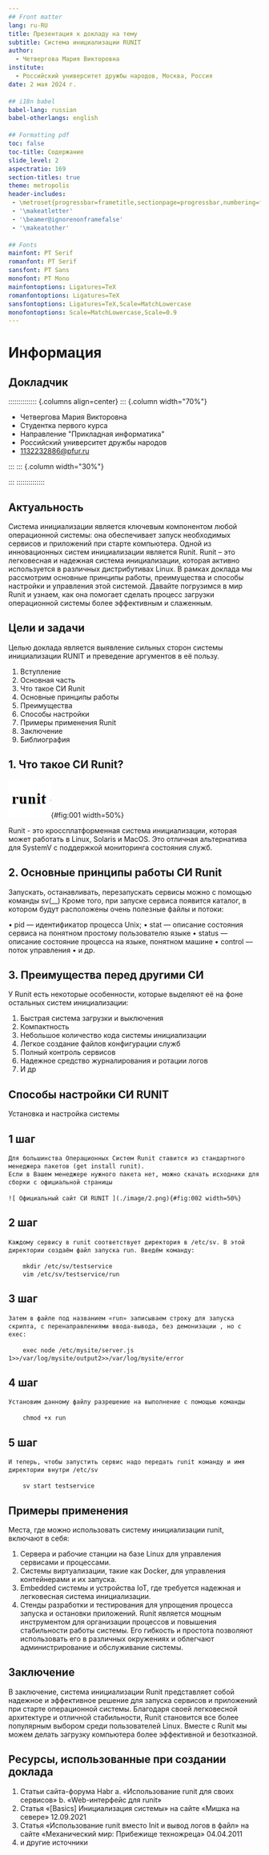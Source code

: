 ```yaml
---
## Front matter
lang: ru-RU
title: Презентация к докладу на тему
subtitle: Система инициализации RUNIT
author:
  - Четвергова Мария Викторовна
institute:
  - Российский университет дружбы народов, Москва, Россия
date: 2 мая 2024 г.

## i18n babel
babel-lang: russian
babel-otherlangs: english

## Formatting pdf
toc: false
toc-title: Содержание
slide_level: 2
aspectratio: 169
section-titles: true
theme: metropolis
header-includes:
 - \metroset{progressbar=frametitle,sectionpage=progressbar,numbering=fraction}
 - '\makeatletter'
 - '\beamer@ignorenonframefalse'
 - '\makeatother'

## Fonts
mainfont: PT Serif
romanfont: PT Serif
sansfont: PT Sans
monofont: PT Mono
mainfontoptions: Ligatures=TeX
romanfontoptions: Ligatures=TeX
sansfontoptions: Ligatures=TeX,Scale=MatchLowercase
monofontoptions: Scale=MatchLowercase,Scale=0.9
---
```



# Информация

## Докладчик

:::::::::::::: {.columns align=center}
::: {.column width="70%"}

  * Четвергова Мария Викторовна 
  * Студентка первого курса
  * Направление "Прикладная информатика"
  * Российский университет дружбы народов
  * 1132232886@pfur.ru

:::
::: {.column width="30%"}


:::
::::::::::::::

## Актуальность

Система инициализации является ключевым компонентом любой операционной системы: она обеспечивает запуск необходимых 
сервисов и приложений при старте компьютера. Одной из инновационных систем инициализации является Runit. 
Runit – это легковесная и надежная система инициализации, которая активно используется в различных дистрибутивах Linux. 
В рамках доклада мы рассмотрим основные принципы работы, преимущества и способы настройки и управления этой системой. 
Давайте погрузимся в мир Runit и узнаем, как она помогает сделать процесс загрузки операционной системы более эффективным и слаженным.


## Цели и задачи

Целью доклада является выявление сильных сторон системы инициализации RUNIT и преведение аргументов в её пользу.

1. Вступление
2. Основная часть
3. Что такое СИ Runit
4. Основные принципы работы
5. Преимущества 
6. Способы настройки
7. Примеры применения Runit
8. Заключение
9. Библиография




## 1. Что такое СИ Runit?



![ ](./image/1.png){#fig:001 width=50%}

Runit - это кроссплатформенная система инициализации, которая может работать в Linux, Solaris и MacOS. 
Это отличная альтернатива для SystemV с поддержкой мониторинга состояния служб.



## 2. Основные принципы работы СИ Runit



Запускать, останавливать, перезапускать сервисы можно с помощью команды 
		sv(__)
Кроме того, при запуске сервиса появится каталог, в котором будут расположены очень полезные файлы и потоки:
 
•	pid — идентификатор процесса Unix;
•	stat — описание состояния сервиса на понятном простому пользователю языке
•	status — описание состояние процесса на языке, понятном машине
•	control — поток управления
•	и дp.




## 3. Преимущества перед другими СИ



У Runit есть некоторые особенности, которые выделяют её на фоне остальных систем инициализации:

1.	Быстрая система загрузки и выключения
2.	Компактность
3.	Небольшое количество кода системы инициализации
4.	Легкое создание файлов конфигурации служб
5.	Полный контроль сервисов
6.	Надежное средство журналирования и ротации логов
7.	И др



## Способы настройки СИ RUNIT



Установка и настройка системы

## 1 шаг
	Для большинства Операционных Систем Runit ставится из стандартного менеджера пакетов (get install runit). 
	Если в Вашем менеджере нужного пакета нет, можно скачать исходники для сборки с официальной страницы
	
	![ Официальный сайт СИ RUNIT ](./image/2.png){#fig:002 width=50%}
 

## 2 шаг	
	Каждому сервису в runit соответствует директория в /etc/sv. В этой директории создаём файл запуска run. Введём команду:

		mkdir /etc/sv/testservice
		vim /etc/sv/testservice/run

## 3 шаг	
	Затем в файле под названием «run» записываем строку для запуска скрипта, с перенаправлениями ввода-вывода, без демонизации , но с exec:

		exec node /etc/mysite/server.js 1>>/var/log/mysite/output2>>/var/log/mysite/error 


## 4 шаг
	Установим данному файлу разрешение на выполнение с помощью команды 

		chmod +x run
		
## 5 шаг
 	И теперь, чтобы запустить сервис надо передать runit команду и имя директории внутри /etc/sv
   
		sv start testservice




## Примеры применения

Места, где можно использовать систему инициализации runit, включают в себя:
1.	Сервера и рабочие станции на базе Linux для управления сервисами и процессами.
2.	Системы виртуализации, такие как Docker, для управления контейнерами и их запуска.
3.	Embedded системы и устройства IoT, где требуется надежная и легковесная система инициализации.
4.	Стенды разработки и тестирования для упрощения процесса запуска и остановки приложений.
	Runit является мощным инструментом для организации процессов и повышения стабильности работы системы. 
	Его гибкость и простота позволяют использовать его в различных окружениях и облегчают администрирование и обслуживание системы.




## Заключение


В заключение, система инициализации Runit представляет собой надежное и эффективное решение для запуска сервисов 
и приложений при старте операционной системы. Благодаря своей легковесной архитектуре и отличной стабильности, 
Runit становится все более популярным выбором среди пользователей Linux. Вместе с Runit мы можем делать загрузку 
компьютера более эффективной и безотказной.



## Ресурсы, использованные при создании доклада


1.	Cтатьи сайта-форума Habr
a.	«Использование runit для своих сервисов»
b.	«Web-интерфейс для runit»
2.	Статья «[Basics] Инициализация системы» на сайте «Мишка на севере» 12.09.2021
3.	Статья «Использование runit вместо Init и вывод логов в файл» на сайте «Механический мир: Прибежище техножреца» 04.04.2011
4. и другие источники



